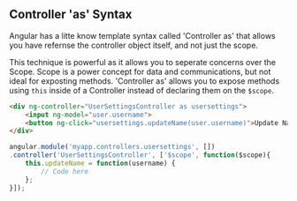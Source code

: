 Controller 'as' Syntax
----------------------

Angular has a litte know template syntax called 'Controller as' that allows you have refernse the controller object itself, and not just the scope.

This technique is powerful as it allows you to seperate concerns over the Scope. Scope is a power concept for data and communications, but not ideal 
for exposting methods. 'Controller as' allows you to expose methods using `this` inside of a Controller instead of declaring them on the `$scope`.

```html
<div ng-controller="UserSettingsController as usersettings">
    <input ng-model="user.username">
    <button ng-click="usersettings.updateName(user.username)">Update Name</button>
</div>
```

```javascript
angular.module('myapp.controllers.usersettings', [])
.controller('UserSettingsController', ['$scope', function($scope){
    this.updateName = function(username) {
        // Code here
    };
}]);
```

